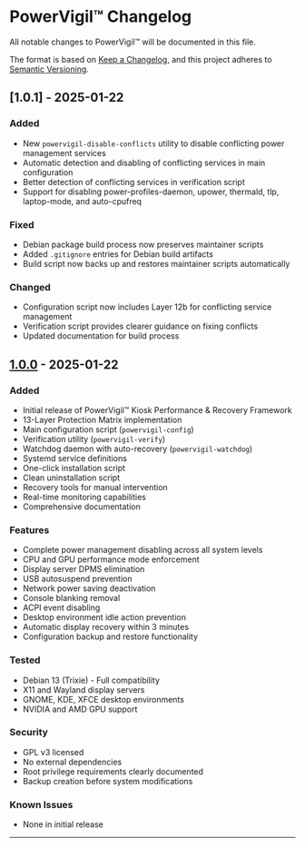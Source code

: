 # PowerVigil™ Changelog

All notable changes to PowerVigil™ will be documented in this file.

The format is based on [Keep a Changelog](https://keepachangelog.com/en/1.0.0/),
and this project adheres to [Semantic Versioning](https://semver.org/spec/v2.0.0.html).

## [1.0.1] - 2025-01-22

### Added
- New `powervigil-disable-conflicts` utility to disable conflicting power management services
- Automatic detection and disabling of conflicting services in main configuration
- Better detection of conflicting services in verification script
- Support for disabling power-profiles-daemon, upower, thermald, tlp, laptop-mode, and auto-cpufreq

### Fixed
- Debian package build process now preserves maintainer scripts
- Added `.gitignore` entries for Debian build artifacts
- Build script now backs up and restores maintainer scripts automatically

### Changed
- Configuration script now includes Layer 12b for conflicting service management
- Verification script provides clearer guidance on fixing conflicts
- Updated documentation for build process

## [1.0.0] - 2025-01-22

### Added
- Initial release of PowerVigil™ Kiosk Performance & Recovery Framework
- 13-Layer Protection Matrix implementation
- Main configuration script (`powervigil-config`)
- Verification utility (`powervigil-verify`)
- Watchdog daemon with auto-recovery (`powervigil-watchdog`)
- Systemd service definitions
- One-click installation script
- Clean uninstallation script
- Recovery tools for manual intervention
- Real-time monitoring capabilities
- Comprehensive documentation

### Features
- Complete power management disabling across all system levels
- CPU and GPU performance mode enforcement
- Display server DPMS elimination
- USB autosuspend prevention
- Network power saving deactivation
- Console blanking removal
- ACPI event disabling
- Desktop environment idle action prevention
- Automatic display recovery within 3 minutes
- Configuration backup and restore functionality

### Tested
- Debian 13 (Trixie) - Full compatibility
- X11 and Wayland display servers
- GNOME, KDE, XFCE desktop environments
- NVIDIA and AMD GPU support

### Security
- GPL v3 licensed
- No external dependencies
- Root privilege requirements clearly documented
- Backup creation before system modifications

### Known Issues
- None in initial release

---

[1.0.0]: https://github.com/suparious/powervigil/releases/tag/v1.0.0
